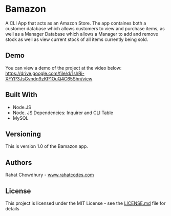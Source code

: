 # Bamazon

A CLI App that acts as an Amazon Store. The app containes both a customer database which allows customers to view and purchase items, as well as a Manager Database which allows a Manager to add and remove stock as well as view current stock of all items currently being sold. 

## Demo

You can view a demo of the project at the video below:
https://drive.google.com/file/d/1shRi-XFYP3JsGvndq9zKP1OuQ4C65Shn/view


## Built With

* Node.JS
* Node. JS Dependencies: Inquirer and CLI Table
* MySQL


## Versioning

This is version 1.0 of the Bamazon app. 

## Authors

Rahat Chowdhury - www.rahatcodes.com

## License

This project is licensed under the MIT License - see the [LICENSE.md](LICENSE.md) file for details

